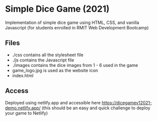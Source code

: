 # Simple Dice Game (2021)
Implementation of simple dice game using HTML, CSS, and vanilla Javascript (for students enrolled in RMIT Web Development Bootcamp)

## Files
- ./css contains all the stylesheet file
- ./js contains the Javascript file
- ./images contains the dice images from 1 - 6 used in the game
- game_logo.jpg is used as the website icon
- index.html 

## Access
Deployed using netlify.app and accessible here https://dicegamev12021-demo.netlify.app/ (this should be an easy and quick challenge to deploy your game to Netlify)

